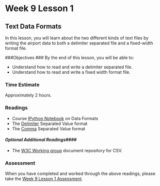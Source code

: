 # Week 9 Lesson 1 #
## Text Data Formats ##

In this lesson, you will learn about the two different kinds of text files by writing the airport data to both a delimiter separated file and a fixed-width format file.

###Objectives ###
By the end of this lesson, you will be able to:

- Understand how to read and write a delimiter separated file.
- Understand how to read and write a fixed width format file.


### Time Estimate ###

Approximately 2 hours.

### Readings ####

- Course [IPython Notebook](notebooks/text-dataformat.ipynb) on Data Formats
- The [Delimiter](https://en.wikipedia.org/wiki/Delimiter-separated_values) Separated Value format
- The [Comma](https://en.wikipedia.org/wiki/Comma-separated_values) Separated Value format

#### *Optional Additional Readings*####

- The [W3C Working group](http://www.w3.org/2013/csvw/wiki/Main_Page) document repository for CSV.

### Assessment ###

When you have completed and worked through the above readings, please take the [Week 9 Lesson 1 Assessment](https://learn.illinois.edu/mod/quiz/view.php?id=1095575).
